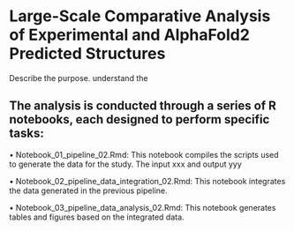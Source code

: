 # Large-Scale Comparative Analysis of Experimental and AlphaFold2 Predicted Structures
Describe the purpose.
understand the 

## The analysis is conducted through a series of R notebooks, each designed to perform specific tasks:

•	Notebook_01_pipeline_02.Rmd: This notebook compiles the scripts used to generate the data for the study. The input xxx and output yyy

•	Notebook_02_pipeline_data_integration_02.Rmd: This notebook integrates the data generated in the previous pipeline.

•	Notebook_03_pipeline_data_analysis_02.Rmd: This notebook generates tables and figures based on the integrated data.
